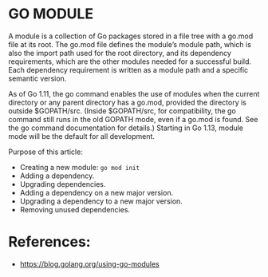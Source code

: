 # GO MODULE

A module is a collection of Go packages stored in a file tree with a go.mod file at its root. The go.mod file defines the module’s module path, which is also the import path used for the root directory, and its dependency requirements, which are the other modules needed for a successful build. Each dependency requirement is written as a module path and a specific semantic version.

As of Go 1.11, the go command enables the use of modules when the current directory or any parent directory has a go.mod, provided the directory is outside $GOPATH/src. (Inside $GOPATH/src, for compatibility, the go command still runs in the old GOPATH mode, even if a go.mod is found. See the go command documentation for details.) Starting in Go 1.13, module mode will be the default for all development.

Purpose of this article:

- Creating a new module: ```go mod init```
- Adding a dependency.
- Upgrading dependencies.
- Adding a dependency on a new major version.
- Upgrading a dependency to a new major version.
- Removing unused dependencies.

# References:

- https://blog.golang.org/using-go-modules